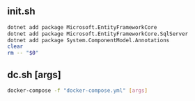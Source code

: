 ## init.sh
```sh
dotnet add package Microsoft.EntityFrameworkCore
dotnet add package Microsoft.EntityFrameworkCore.SqlServer
dotnet add package System.ComponentModel.Annotations
clear
rm -- "$0"
```
## dc.sh [args]
```sh
docker-compose -f "docker-compose.yml" [args]
```